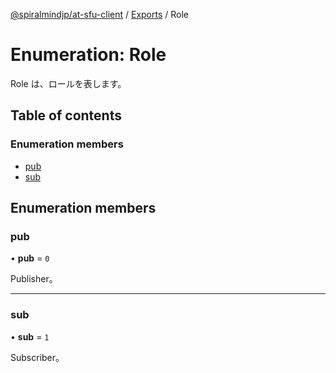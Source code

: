 [@spiralmindjp/at-sfu-client](../README.md) / [Exports](../modules.md) / Role

# Enumeration: Role

Role は、ロールを表します。

## Table of contents

### Enumeration members

- [pub](Role.md#pub)
- [sub](Role.md#sub)

## Enumeration members

### pub

• **pub** = `0`

Publisher。

___

### sub

• **sub** = `1`

Subscriber。
